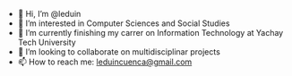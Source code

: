 - 👋 Hi, I’m @leduin
- 👀 I’m interested in Computer Sciences and Social Studies
- 🌱 I’m currently finishing my carrer on Information Technology at Yachay Tech University
- 💞️ I’m looking to collaborate on multidisciplinar projects 
- 📫 How to reach me: leduincuenca@gmail.com

<!---
leduin/leduin is a ✨ special ✨ repository because its `README.md` (this file) appears on your GitHub profile.
You can click the Preview link to take a look at your changes.
--->

